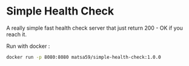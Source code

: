 # Simple Health Check

A really simple fast health check server that just return 200 - OK if you reach it.

Run with docker :

```bash
docker run -p 8080:8080 matsa59/simple-health-check:1.0.0
```
